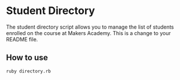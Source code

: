 Student Directory
=================


The student directory script allows you to manage the list of students enrolled on the course at Makers Academy. This is a change to your README file. 


How to use
-----------

```shell
ruby directory.rb
```

